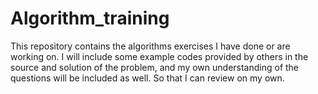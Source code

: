 # Algorithm_training
This repository contains the algorithms exercises I have done or are working on. I will include some example codes provided by others in the source and solution of the problem, and my own understanding of the questions will be included as well. So that I can review on my own. 
